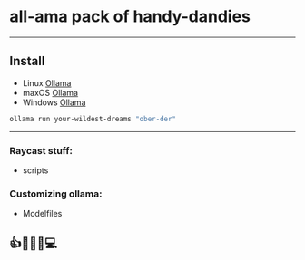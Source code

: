 # all-ama pack of handy-dandies  
---  

## Install  
* Linux [Ollama](https://ollama.com/download/linux)  
* maxOS [Ollama](https://ollama.com/download/linux)  
* Windows [Ollama](https://ollama.com/download/linux)  

```bash
ollama run your-wildest-dreams "ober-der"  
```  
 

---  
### Raycast stuff:  
* scripts  

### Customizing ollama:
* Modelfiles  

## 👍🧿👄🧿💻
